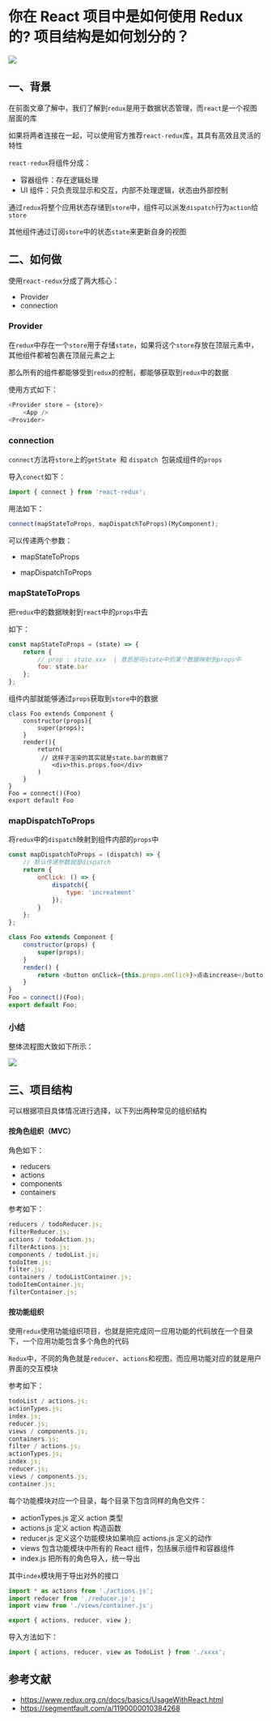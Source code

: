 # 你在 React 项目中是如何使用 Redux 的? 项目结构是如何划分的？

![](https://static.vue-js.com/31a4aff0-e7dc-11eb-ab90-d9ae814b240d.png)

## 一、背景

在前面文章了解中，我们了解到`redux`是用于数据状态管理，而`react`是一个视图层面的库

如果将两者连接在一起，可以使用官方推荐`react-redux`库，其具有高效且灵活的特性

`react-redux`将组件分成：

- 容器组件：存在逻辑处理
- UI 组件：只负责现显示和交互，内部不处理逻辑，状态由外部控制

通过`redux`将整个应用状态存储到`store`中，组件可以派发`dispatch`行为`action`给`store`

其他组件通过订阅`store`中的状态`state`来更新自身的视图

## 二、如何做

使用`react-redux`分成了两大核心：

- Provider
- connection

### Provider

在`redux`中存在一个`store`用于存储`state`，如果将这个`store`存放在顶层元素中，其他组件都被包裹在顶层元素之上

那么所有的组件都能够受到`redux`的控制，都能够获取到`redux`中的数据

使用方式如下：

```js
<Provider store = {store}>
    <App />
<Provider>
```

### connection

`connect`方法将`store`上的`getState `和 `dispatch `包装成组件的`props`

导入`conect`如下：

```js
import { connect } from 'react-redux';
```

用法如下：

```js
connect(mapStateToProps, mapDispatchToProps)(MyComponent);
```

可以传递两个参数：

- mapStateToProps

- mapDispatchToProps

### mapStateToProps

把`redux`中的数据映射到`react`中的`props`中去

如下：

```jsx
const mapStateToProps = (state) => {
	return {
		// prop : state.xxx  | 意思是将state中的某个数据映射到props中
		foo: state.bar
	};
};
```

组件内部就能够通过`props`获取到`store`中的数据

```cons
class Foo extends Component {
    constructor(props){
        super(props);
    }
    render(){
        return(
         // 这样子渲染的其实就是state.bar的数据了
            <div>this.props.foo</div>
        )
    }
}
Foo = connect()(Foo)
export default Foo
```

### mapDispatchToProps

将`redux`中的`dispatch`映射到组件内部的`props`中

```jsx
const mapDispatchToProps = (dispatch) => {
	// 默认传递参数就是dispatch
	return {
		onClick: () => {
			dispatch({
				type: 'increatment'
			});
		}
	};
};
```

```js
class Foo extends Component {
	constructor(props) {
		super(props);
	}
	render() {
		return <button onClick={this.props.onClick}>点击increase</button>;
	}
}
Foo = connect()(Foo);
export default Foo;
```

### 小结

整体流程图大致如下所示：

![](https://static.vue-js.com/3e47db10-e7dc-11eb-85f6-6fac77c0c9b3.png)

## 三、项目结构

可以根据项目具体情况进行选择，以下列出两种常见的组织结构

#### 按角色组织（MVC）

角色如下：

- reducers
- actions
- components
- containers

参考如下：

```js
reducers / todoReducer.js;
filterReducer.js;
actions / todoAction.js;
filterActions.js;
components / todoList.js;
todoItem.js;
filter.js;
containers / todoListContainer.js;
todoItemContainer.js;
filterContainer.js;
```

#### 按功能组织

使用`redux`使用功能组织项目，也就是把完成同一应用功能的代码放在一个目录下，一个应用功能包含多个角色的代码

`Redux`中，不同的角色就是`reducer`、`actions`和视图，而应用功能对应的就是用户界面的交互模块

参考如下：

```js
todoList / actions.js;
actionTypes.js;
index.js;
reducer.js;
views / components.js;
containers.js;
filter / actions.js;
actionTypes.js;
index.js;
reducer.js;
views / components.js;
container.js;
```

每个功能模块对应一个目录，每个目录下包含同样的角色文件：

- actionTypes.js 定义 action 类型
- actions.js 定义 action 构造函数
- reducer.js 定义这个功能模块如果响应 actions.js 定义的动作
- views 包含功能模块中所有的 React 组件，包括展示组件和容器组件
- index.js 把所有的角色导入，统一导出

其中`index`模块用于导出对外的接口

```js
import * as actions from './actions.js';
import reducer from './reducer.js';
import view from './views/container.js';

export { actions, reducer, view };
```

导入方法如下：

```js
import { actions, reducer, view as TodoList } from './xxxx';
```

## 参考文献

- https://www.redux.org.cn/docs/basics/UsageWithReact.html
- https://segmentfault.com/a/1190000010384268
